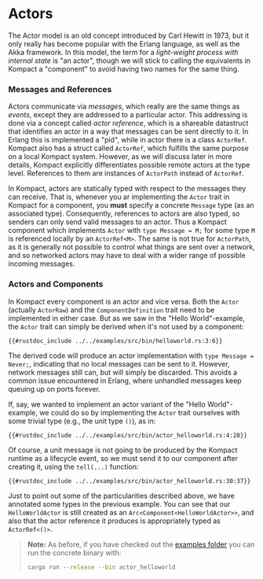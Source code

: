 # Actors

The Actor model is an old concept introduced by Carl Hewitt in 1973, but it only really has become popular with the Erlang language, as well as the Akka framework. In this model, the term for a *light-weight process with internal state* is "an actor", though we will stick to calling the equivalents in Kompact a "component" to avoid having two names for the same thing.

### Messages and References

Actors communicate via *messages*, which really are the same things as *events*, except they are addressed to a particular actor. This addressing is done via a concept called *actor reference*, which is a shareable datastruct that identifies an actor in a way that messages can be sent directly to it. In Erlang this is implemented a "pid", while in actor there is a class `ActorRef`. Kompact also has a struct called `ActorRef`, which fulfills the same purpose on a local Kompact system. However, as we will discuss later in more details, Kompact explicitly differentiates possible remote actors at the type level. References to them are instances of `ActorPath` instead of `ActorRef`.

In Kompact, actors are statically typed with respect to the messages they can receive. That is, whenever you ar implementing the `Actor` trait in Kompact for a component, you **must** specify a concrete `Message` type (as an associated type). Consequently, references to actors are also typed, so senders can only send valid messages to an actor. Thus a Kompact component which implements `Actor` with `type Message = M;` for some type `M` is referenced locally by an `ActorRef<M>`. The same is not true for `ActorPath`, as it is generally not possible to control what things are sent over a network, and so networked actors may have to deal with a wider range of possible incoming messages.

### Actors and Components

In Kompact every component is an actor and vice versa. Both the `Actor` (actually `ActorRaw`) and the `ComponentDefinition` trait need to be implemented in either case. But as we saw in the "Hello World"-example, the `Actor` trait can simply be derived when it's not used by a component:

```rust,edition2018,no_run,noplaypen
{{#rustdoc_include ../../examples/src/bin/helloworld.rs:3:6}}
```

The derived code will produce an actor implementation with `type Message = Never;`, indicating that no local messages can be sent to it. However, network messages still can, but will simply be discarded. This avoids a common issue encountered in Erlang, where unhandled messages keep queuing up on ports forever.

If, say, we wanted to implement an actor variant of the "Hello World"-example, we could do so by implementing the `Actor` trait ourselves with some trivial type (e.g., the unit type `()`), as in:

```rust,edition2018,no_run,noplaypen
{{#rustdoc_include ../../examples/src/bin/actor_helloworld.rs:4:28}}
```

Of course, a unit message is not going to be produced by the Kompact runtime as a lifecycle event, so we must send it to our component after creating it, using the `tell(...)` function:

```rust,edition2018,no_run,noplaypen
{{#rustdoc_include ../../examples/src/bin/actor_helloworld.rs:30:37}}
```

Just to point out some of the particularities described above, we have annotated some types in the previous example. You can see that our `HelloWorldActor` is still created as an `Arc<Component<HelloWorldActor>>`, and also that the actor reference it produces is appropriately typed as `ActorRef<()>`.

> **Note:** As before, if you have checked out the [examples folder](https://github.com/kompics/kompact/tree/master/docs/examples) you can run the concrete binary with:
> ```bash
> cargo run --release --bin actor_helloworld
> ```
